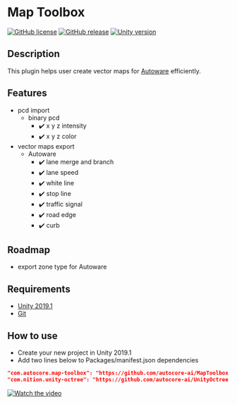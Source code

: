 # Map Toolbox

[![GitHub license](https://img.shields.io/github/license/autocore-ai/AutowareUnityTools.svg)](https://github.com/autocore-ai/AutowareUnityTools)
[![GitHub release](https://img.shields.io/github/release/autocore-ai/AutowareUnityTools.svg)](https://github.com/autocore-ai/AutowareUnityTools/releases)
[![Unity version](https://img.shields.io/badge/unity-2019.1%2B-green.svg)](https://unity3d.com/unity/whats-new/2019.1.0)

## Description

This plugin helps user create vector maps for [Autoware](https://github.com/autowarefoundation/autoware) efficiently. 

## Features

* pcd import
  * binary pcd
    * ✔️ x y z intensity
    * ✔️ x y z color
* vector maps export
  * Autoware
    * ✔️ lane merge and branch
    * ✔️ lane speed
    * ✔️ white line
    * ✔️ stop line
    * ✔️ traffic signal
    * ✔️ road edge
    * ✔️ curb

## Roadmap

* export zone type for Autoware

## Requirements

* [Unity 2019.1](https://store.unity.com/download?ref=personal)
* [Git](https://www.git-scm.com/download/)

## How to use

* Create your new project in Unity 2019.1
* Add two lines below to Packages/manifest.json dependencies
  
``` json
"com.autocore.map-toolbox": "https://github.com/autocore-ai/MapToolbox.git",
"com.nition.unity-octree": "https://github.com/autocore-ai/UnityOctree.git#upm",
```

[![Watch the video](https://img.youtube.com/vi/WTRHPs8pN04/0.jpg)](https://youtu.be/WTRHPs8pN04)
